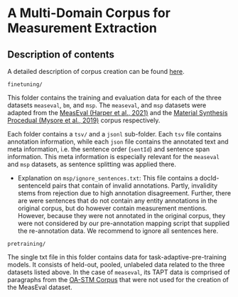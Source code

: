 # A Multi-Domain Corpus for Measurement Extraction

## Description of contents

A detailed description of corpus creation can be found [here](arxiv.org).

`finetuning/` 

This folder contains the training and evaluation data for each of the three datasets `measeval`, `bm`, and `msp`. The `measeval`, and `msp` datasets were adapted from the [MeasEval (Harper et al., 2021)](https://github.com/harperco/MeasEval) and the [Material Synthesis Procedual (Mysore et al., 2019)](https://github.com/olivettigroup/annotated-materials-syntheses) corpus respectively.

Each folder contains a `tsv/` and a `jsonl` sub-folder. Each `tsv` file contains annotation information, while each `json` file contains the annotated text and meta information, i.e. the sentence order (`sentId`) and sentence span information. This meta information is especially relevant for the `measeval` and `msp` datasets, as sentence splitting was applied there.

- Explanation on `msp/ignore_sentences.txt`: This file contains a docId-sentenceId pairs that contain of invalid annotations. Partly, invalidity stems from rejection due to high annotation disagreement. Further, there are were sentences that do not contain any entity annotations in the original corpus, but do however contain measurement mentions. However, because they were not annotated in the original corpus, they were not considered by our pre-annotation mapping script that supplied the re-annotation data. We recommend to ignore all sentences here. 

`pretraining/` 

The single txt file in this folder contains data for task-adaptive-pre-training models. It consists of held-out, pooled, unlabeled data related to the three datasets listed above.
In the case of `measeval`, its TAPT data is comprised of paragraphs from the [OA-STM Corpus](https://elsevierlabs.github.io/OA-STM-Corpus/) that were not used for the creation of the MeasEval dataset.
